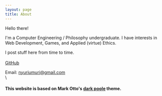 ```yaml
---
layout: page
title: About
---
```


Hello there!

I'm a Computer Engineering / Philosophy undergraduate. I have interests in Web Development, Games, and Applied (virtue) Ethics.

I post stuff here from time to time.
\
\
[GitHub](https://github.com/nyuriumuri)

Email: nyuriumuri@gmail.com
\
\
#### This website is based on Mark Otto's [dark poole](https://github.com/andrewhwanpark/dark-poole) theme.
